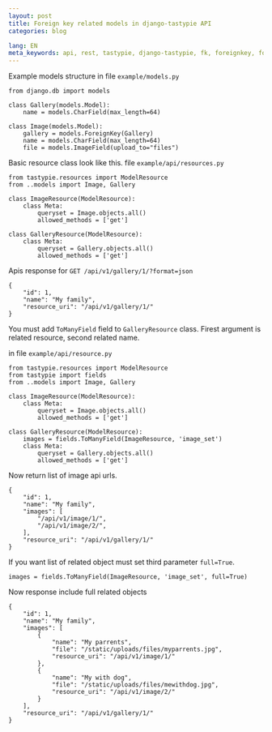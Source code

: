 ```yaml
---
layout: post
title: Foreign key related models in django-tastypie API
categories: blog

lang: EN
meta_keywords: api, rest, tastypie, django-tastypie, fk, foreignkey, foreign key
---
```


Example models structure in file `example/models.py`

    from django.db import models

    class Gallery(models.Model):
        name = models.CharField(max_length=64)

    class Image(models.Model):
        gallery = models.ForeignKey(Gallery)
        name = models.CharField(max_length=64)
        file = models.ImageField(upload_to="files")

Basic resource class look like this. file `example/api/resources.py`

    from tastypie.resources import ModelResource
    from ..models import Image, Gallery

    class ImageResource(ModelResource):
        class Meta:
            queryset = Image.objects.all()
            allowed_methods = ['get']

    class GalleryResource(ModelResource):
        class Meta:
            queryset = Gallery.objects.all()
            allowed_methods = ['get']

Apis response for `GET /api/v1/gallery/1/?format=json`

    {
        "id": 1,
        "name": "My family",
        "resource_uri": "/api/v1/gallery/1/"
    }

You must add `ToManyField` field to `GalleryResource` class. Firest argument is related resource, second related name.

in file `example/api/resource.py`

    from tastypie.resources import ModelResource
    from tastypie import fields
    from ..models import Image, Gallery

    class ImageResource(ModelResource):
        class Meta:
            queryset = Image.objects.all()
            allowed_methods = ['get']

    class GalleryResource(ModelResource):
        images = fields.ToManyField(ImageResource, 'image_set')
        class Meta:
            queryset = Gallery.objects.all()
            allowed_methods = ['get']

Now return list of image api urls.

    {
        "id": 1,
        "name": "My family",
        "images": [
            "/api/v1/image/1/",
            "/api/v1/image/2/",
        ],
        "resource_uri": "/api/v1/gallery/1/"
    }

If you want list of related object must set third parameter `full=True`.

    images = fields.ToManyField(ImageResource, 'image_set', full=True)

Now response include full related objects

    {
        "id": 1,
        "name": "My family",
        "images": [
            {
                "name": "My parrents",
                "file": "/static/uploads/files/myparrents.jpg",
                "resource_uri": "/api/v1/image/1/"
            },
            {
                "name": "My with dog",
                "file": "/static/uploads/files/mewithdog.jpg",
                "resource_uri": "/api/v1/image/2/"
            }
        ],
        "resource_uri": "/api/v1/gallery/1/"
    }



